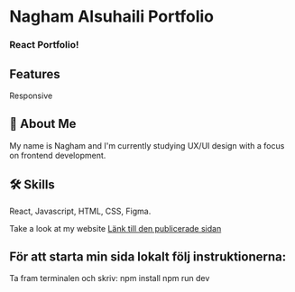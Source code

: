 # Nagham Alsuhaili Portfolio

### React Portfolio!

## Features

Responsive

## 🚀 About Me

My name is Nagham and I'm currently studying UX/UI design with a focus on frontend development.

## 🛠 Skills

React, Javascript, HTML, CSS, Figma.

Take a look at my website
[Länk till den publicerade sidan](https://naghamal.surge.sh/)

## För att starta min sida lokalt följ instruktionerna:

Ta fram terminalen och skriv:
npm install
npm run dev


